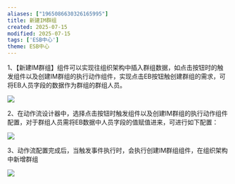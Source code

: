```yaml
---
aliases: ["1965086630326165995"]
title: 新建IM群组
created: 2025-07-15
modified: 2025-07-15
tags: ['ESB中心']
theme: ESB中心
---
```


1、【新建IM群组】组件可以实现往组织架构中插入群组数据，如点击按钮时的触发组件以及创建IM群组的执行动作组件，实现点击EB按钮触创建群组的需求，可将EB人员字段的数据作为群组的群组人员。

![](510d150cfdc8a2c1de2a29b1efdc97c3.jpg)

2、在动作流设计器中，选择点击按钮时触发组件以及创建IM群组的执行动作组件配置，对于群组人员需将EB数据中人员字段的值赋值进来，可进行如下配置：

![](e86875f1ccca3a9b6f289767a7022843.jpg)

3、动作流配置完成后，当触发事件执行时，会执行创建IM群组组件，在组织架构中新增群组

![](2f2421ebf5fcc09b186c597c6d1f44aa.jpg)